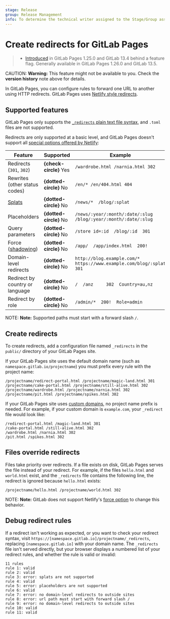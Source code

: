 ```yaml
---
stage: Release
group: Release Management
info: To determine the technical writer assigned to the Stage/Group associated with this page, see https://about.gitlab.com/handbook/engineering/ux/technical-writing/#designated-technical-writers
---
```


# Create redirects for GitLab Pages

> - [Introduced](https://gitlab.com/gitlab-org/gitlab-pages/-/issues/24) in GitLab Pages 1.25.0 and GitLab 13.4 behind a feature flag. Generally available in GitLab Pages 1.26.0 and GitLab 13.5.

CAUTION: **Warning:**
This feature might not be available to you. Check the **version history** note above for details.

In GitLab Pages, you can configure rules to forward one URL to another using HTTP redirects. GitLab Pages uses
[Netlify style redirects](https://docs.netlify.com/routing/redirects/#syntax-for-the-redirects-file).

## Supported features

GitLab Pages only supports the
[`_redirects` plain text file syntax](https://docs.netlify.com/routing/redirects/#syntax-for-the-redirects-file),
and `.toml` files are not supported.

Redirects are only supported at a basic level, and GitLab Pages doesn't support all
[special options offered by Netlify](https://docs.netlify.com/routing/redirects/redirect-options/):

| Feature | Supported | Example |
| ------- | --------- | ------- |
| Redirects (`301`, `302`) | **{check-circle}** Yes | `/wardrobe.html /narnia.html 302`
| Rewrites (other status codes) | **{dotted-circle}** No | `/en/* /en/404.html 404` |
| [Splats](https://docs.netlify.com/routing/redirects/redirect-options/#splats) | **{dotted-circle}** No | `/news/*  /blog/:splat` |
| Placeholders | **{dotted-circle}** No | `/news/:year/:month/:date/:slug  /blog/:year/:month/:date/:slug` |
| Query parameters | **{dotted-circle}** No | `/store id=:id  /blog/:id  301` |
| Force ([shadowing](https://docs.netlify.com/routing/redirects/rewrites-proxies/#shadowing)) | **{dotted-circle}** No | `/app/  /app/index.html  200!` |
| Domain-level redirects | **{dotted-circle}** No | `http://blog.example.com/* https://www.example.com/blog/:splat 301` |
| Redirect by country or language | **{dotted-circle}** No | `/  /anz     302  Country=au,nz` |
| Redirect by role | **{dotted-circle}** No | `/admin/*  200!  Role=admin` |

NOTE: **Note:**
Supported paths must start with a forward slash `/`.

## Create redirects

To create redirects, add a configuration file named `_redirects` in the `public/` directory of your
GitLab Pages site.

If your GitLab Pages site uses the default domain name (such as
`namespace.gitlab.io/projectname`) you must prefix every rule with the project name:

```plaintext
/projectname/redirect-portal.html /projectname/magic-land.html 301
/projectname/cake-portal.html /projectname/still-alive.html 302
/projectname/wardrobe.html /projectname/narnia.html 302
/projectname/pit.html /projectname/spikes.html 302
```

If your GitLab Pages site uses [custom domains](custom_domains_ssl_tls_certification/index.md),
no project name prefix is needed. For example, if your custom domain is `example.com`,
your `_redirect` file would look like:

```plaintext
/redirect-portal.html /magic-land.html 301
/cake-portal.html /still-alive.html 302
/wardrobe.html /narnia.html 302
/pit.html /spikes.html 302
```

## Files override redirects

Files take priority over redirects. If a file exists on disk, GitLab Pages serves
the file instead of your redirect. For example, if the files `hello.html` and
`world.html` exist, and the `_redirects` file contains the following line, the redirect
is ignored because `hello.html` exists:

```plaintext
/projectname/hello.html /projectname/world.html 302
```

NOTE: **Note:**
GitLab does not support Netlify's
[force option](https://docs.netlify.com/routing/redirects/rewrites-proxies/#shadowing)
to change this behavior.

## Debug redirect rules

If a redirect isn't working as expected, or you want to check your redirect syntax, visit
`https://[namespace.gitlab.io]/projectname/_redirects`, replacing `[namespace.gitlab.io]` with
your domain name. The `_redirects` file isn't served directly, but your browser
displays a numbered list of your redirect rules, and whether the rule is valid or invalid:

```plaintext
11 rules
rule 1: valid
rule 2: valid
rule 3: error: splats are not supported
rule 4: valid
rule 5: error: placeholders are not supported
rule 6: valid
rule 7: error: no domain-level redirects to outside sites
rule 8: error: url path must start with forward slash /
rule 9: error: no domain-level redirects to outside sites
rule 10: valid
rule 11: valid
```

